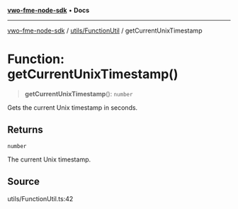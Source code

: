 [**vwo-fme-node-sdk**](../../../README.md) • **Docs**

---

[vwo-fme-node-sdk](../../../modules.md) / [utils/FunctionUtil](../README.md) / getCurrentUnixTimestamp

# Function: getCurrentUnixTimestamp()

> **getCurrentUnixTimestamp**(): `number`

Gets the current Unix timestamp in seconds.

## Returns

`number`

The current Unix timestamp.

## Source

utils/FunctionUtil.ts:42

